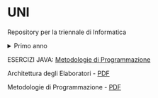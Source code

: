 # UNI
Repository per la triennale di Informatica 

<details>
  <summary>Primo anno </summary>
  | Materia    | PDF       | Data di Aggiornamwnto |
  |-----------|-----------|-----------|
  | Valore 1  | Valore 2  | Valore 3  |
  | Valore 4  | Valore 5  | Valore 6  |

</details>


ESERCIZI JAVA: [Metodologie di Programmazione](https://github.com/ajhxia/UNI/tree/main/Esercizi%20-%20Metodologie%20di%20Programmazione)

Architettura degli Elaboratori - [PDF](https://github.com/ajhxia/UNI/blob/main/Teoria%20-%20Architetture%20degli%20Elaboratori/Architetture_degli_Elaboratori.pdf)

Metodologie di Programmazione - [PDF](https://github.com/ajhxia/UNI/blob/main/Teoria%20-%20Metodologie%20di%20Programmazione/Metodologie_di_Programmazione.pdf)

